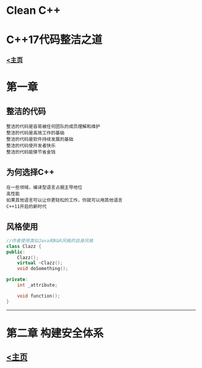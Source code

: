 # Clean C++
# C++17代码整洁之道

### [<主页](/index.html)

# 第一章

## 整洁的代码
```
整洁的代码是容易被任何团队的成员理解和维护
整洁的代码是高效工作的基础
整洁的代码是软件持续发展的基础
整洁的代码使开发者快乐
整洁的代码能够节省金钱
```

## 为何选择C++
```
在一些领域，编译型语言占据主导地位
高性能
如果其他语言可以让你更轻松的工作，你就可以用其他语言
C++11开启的新时代
```

## 风格使用
```c++
//作者使用类似Java和K&R风格的自身风格
class Clazz {
public:
    Clazz();
    virtual ~Clazz();
    void doSomething();

private:
    int _attribute;

    void function();
}
```
---

# 第二章 构建安全体系

## [<主页](/index.html)
